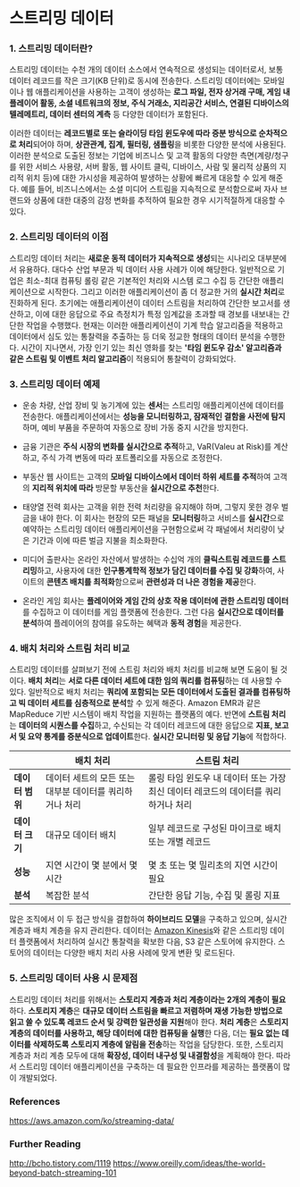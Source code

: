 # 스트리밍 데이터

### 1. 스트리밍 데이터란?

스트리밍 데이터는 수천 개의 데이터 소스에서 연속적으로 생성되는 데이터로서, 보통 데이터 레코드를 작은 크기(KB 단위)로 동시에 전송한다. 스트리밍 데이터에는 모바일이나 웹 애플리케이션을 사용하는 고객이 생성하는 **로그 파일, 전자 상거래 구매, 게임 내 플레이어 활동, 소셜 네트워크의 정보, 주식 거래소, 지리공간 서비스, 연결된 디바이스의 텔레메트리, 데이터 센터의 계측** 등 다양한 데이터가 포함된다.

이러한 데이터는 **레코드별로 또는 슬라이딩 타임 윈도우에 따라 증분 방식으로 순차적으로 처리**되어야 하며, **상관관계, 집계, 필터링, 샘플링**을 비롯한 다양한 분석에 사용된다. 이러한 분석으로 도출된 정보는 기업에 비즈니스 및 고객 활동의 다양한 측면(계량/청구를 위한 서비스 사용량, 서버 활동, 웹 사이트 클릭, 디바이스, 사람 및 물리적 상품의 지리적 위치 등)에 대한 가시성을 제공하여 발생하는 상황에 빠르게 대응할 수 있게 해준다. 예를 들어, 비즈니스에서는 소셜 미디어 스트림을 지속적으로 분석함으로써 자사 브랜드와 상품에 대한 대중의 감정 변화를 추적하여 필요한 경우 시기적절하게 대응할 수 있다.

### 2. 스트리밍 데이터의 이점

스트리밍 데이터 처리는 **새로운 동적 데이터가 지속적으로 생성**되는 시나리오 대부분에서 유용하다. 대다수 산업 부문과 빅 데이터 사용 사례가 이에 해당한다. 일반적으로 기업은 최소-최대 컴퓨팅 롤링 같은 기본적인 처리와 시스템 로그 수집 등 간단한 애플리케이션으로 시작한다. 그리고 이러한 애플리케이션이 좀 더 정교한 거의 **실시간 처리**로 진화하게 된다. 초기에는 애플리케이션이 데이터 스트림을 처리하여 간단한 보고서를 생산하고, 이에 대한 응답으로 주요 측정치가 특정 임계값을 초과할 때 경보를 내보내는 간단한 작업을 수행했다. 현재는 이러한 애플리케이션이 기계 학습 알고리즘을 적용하고 데이터에서 심도 있는 통찰력을 추출하는 등 더욱 정교한 형태의 데이터 분석을 수행한다. 시간이 지나면서, 가장 인기 있는 최신 영화를 찾는 **'타임 윈도우 감소' 알고리즘과 같은 스트림 및 이벤트 처리 알고리즘**이 적용되어 통찰력이 강화되었다.

### 3. 스트리밍 데이터 예제

 - 운송 차량, 산업 장비 및 농기계에 있는 **센서**는 스트리밍 애플리케이션에 데이터를 전송한다. 애플리케이션에서는 **성능을 모니터링하고, 잠재적인 결함을 사전에 탐지**하며, 예비 부품을 주문하여 자동으로 장비 가동 중지 시간을 방지한다.

- 금융 기관은 **주식 시장의 변화를 실시간으로 추적**하고, VaR(Valeu at Risk)를 계산하고, 주식 가격 변동에 따라 포트폴리오를 자동으로 조정한다.

- 부동산 웹 사이트는 고객의 **모바일 디바이스에서 데이터 하위 세트를 추적**하여 고객의 **지리적 위치에 따라** 방문할 부동산을 **실시간으로 추천**한다.

- 태양열 전력 회사는 고객을 위한 전력 처리량을 유지해야 하며, 그렇지 못한 경우 벌금을 내야 한다. 이 회사는 현장의 모든 패널을 **모니터링**하고 서비스를 **실시간**으로 예약하는 스트리밍 데이터 애플리케이션을 구현함으로써 각 패널에서 처리량이 낮은 기간과 이에 따른 벌금 지불을 최소화한다.

- 미디어 출판사는 온라인 자산에서 발생하는 수십억 개의 **클릭스트림 레코드를 스트리밍**하고, 사용자에 대한 **인구통계학적 정보가 담긴 데이터를 수집 및 강화**하여, 사이트의 **콘텐츠 배치를 최적화**함으로써 **관련성과 더 나은 경험을 제공**한다.

- 온라인 게임 회사는 **플레이어와 게임 간의 상호 작용 데이터에 관한 스트리밍 데이터**를 수집하고 이 데이터를 게임 플랫폼에 전송한다. 그런 다음 **실시간으로 데이터를 분석**하여 플레이어의 참여를 유도하는 혜택과 **동적 경험**을 제공한다.

### 4. 배치 처리와 스트림 처리 비교

스트리밍 데이터를 살펴보기 전에 스트림 처리와 배치 처리를 비교해 보면 도움이 될 것이다. **배치 처리**는 **서로 다른 데이터 세트에 대한 임의 쿼리를 컴퓨팅**하는 데 사용할 수 있다. 일반적으로 배치 처리는 **쿼리에 포함되는 모든 데이터에서 도출된 결과를 컴퓨팅하고 빅 데이터 세트를 심층적으로 분석**할 수 있게 해준다. Amazon EMR과 같은 MapReduce 기반 시스템이 배치 작업을 지원하는 플랫폼의 예다. 반면에 **스트림 처리**는 **데이터의 시퀀스를 수집**하고, 수신되는 각 데이터 레코드에 대한 응답으로 **지표, 보고서 및 요약 통계를 증분식으로 업데이트**한다. **실시간 모니터링 및 응답 기능**에 적합하다.

|   |배치 처리|스트림 처리|
|--|--|--|
|**데이터 범위**|데이터 세트의 모든 또는 대부분 데이터를 쿼리하거나 처리|롤링 타임 윈도우 내 데이터 또는 가장 최신 데이터 레코드의 데이터를 쿼리하거나 처리|
|**데이터 크기**|대규모 데이터 배치|일부 레코드로 구성된 마이크로 배치 또는 개별 레코드|
|**성능**|지연 시간이 몇 분에서 몇 시간|몇 초 또는 몇 밀리초의 지연 시간이 필요|
|**분석**|복잡한 분석|간단한 응답 기능, 수집 및 롤링 지표

많은 조직에서 이 두 접근 방식을 결합하여 **하이브리드 모델**을 구축하고 있으며, 실시간 계층과 배치 계층을 유지 관리한다. 데이터는 [Amazon Kinesis](https://aws.amazon.com/ko/kinesis/)와 같은 스트리밍 데이터 플랫폼에서 처리하여 실시간 통찰력을 확보한 다음, S3 같은 스토어에 유지한다. 스토어의 데이터는 다양한 배치 처리 사용 사례에 맞게 변환 및 로드된다.

### 5. 스트리밍 데이터 사용 시 문제점

스트리밍 데이터 처리를 위해서는 **스토리지 계층과 처리 계층이라는 2개의 계층이 필요**하다. **스토리지 계층**은 **대규모 데이터 스트림을 빠르고 저렴하며 재생 가능한 방법으로 읽고 쓸 수 있도록 레코드 순서 및 강력한 일관성을 지원**해야 한다. **처리 계층**은 **스토리지 계층의 데이터를 사용하고, 해당 데이터에 대한 컴퓨팅을 실행**한 다음, 더는 **필요 없는 데이터를 삭제하도록 스토리지 계층에 알림을 전송**하는 작업을 담당한다. 또한, 스토리지 계층과 처리 계층 모두에 대해 **확장성, 데이터 내구성 및 내결함성**을 계획해야 한다. 따라서 스트리밍 데이터 애플리케이션을 구축하는 데 필요한 인프라를 제공하는 플랫폼이 많이 개발되었다.

### References
https://aws.amazon.com/ko/streaming-data/

### Further Reading
http://bcho.tistory.com/1119
https://www.oreilly.com/ideas/the-world-beyond-batch-streaming-101
